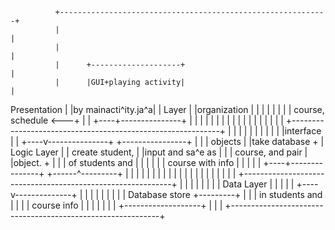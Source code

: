               +------------------------------------------------------------+
              |                                                            |
              |                                                            |
              |      +--------------------+                                |
              |      |GUI+playing activity|                                |
Presentation  |      |by mainacti^ity.ja^a|                                |
Layer         |      |organization        |                                |
              |      |                    |                                |
              |      |  course, schedule  <---+                            |
              |      +----+---------------+   |                            |
              |           |                   |                            |
              |           |                   |                            |
              |           |                   |                            |
              |           |                   |                            |
              +------------------------------------------------------------+
              |           |                   |                            |
              |           |                   |                            |
              |           |                   |interface                   |
              |      +----v---------------+ +----------------+             |
              |      |  objects           | |take database   +             |
Logic Layer   |      |  create student,   | |input and sa^e as             |
              |      |  course, and pair  | |object.         +             |
              |      |  of students and   | |                |             |
              |      |  course with info  | |                |             |
              |      +----+---------------+ +------^---------+             |
              |           |                        |                       |
              |           |                        |                       |
              |           |                        |                       |
              |           |                        |                       |
              |           |                        |                       |
              +------------------------------------------------------------+
              |           |                        |                       |
              |           |                        |                       |
Data Layer    |           |                        |                       |
              |      +----v--------------+         |                       |
              |      |                   |         |                       |
              |      |  Database store   +---------+                       |
              |      |  in students and  |                                 |
              |      |  course info      |                                 |
              |      |                   |                                 |
              |      +-------------------+                                 |
              |                                                            |
              +------------------------------------------------------------+
